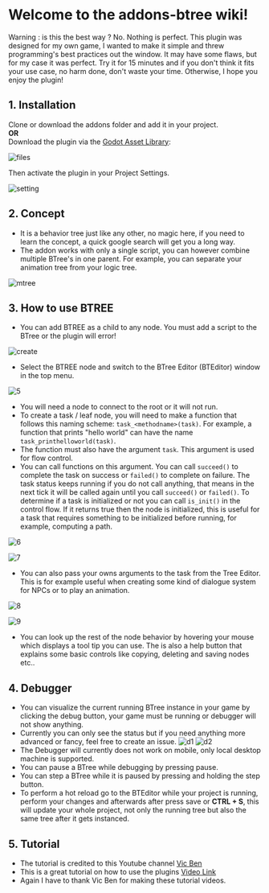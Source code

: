 # **Welcome to the addons-btree wiki!**
Warning : is this the best way ? No. Nothing is perfect. This plugin was designed for my own game, I wanted to make it simple and threw programming's best practices out the window. It may have some flaws, but for my case it was perfect. Try it for 15 minutes and if you don't think it fits your use case, no harm done, don't waste your time. Otherwise, I hope you enjoy the plugin!

## 1. Installation
Clone or download the addons folder and add it in your project. <br/>
**OR** <br/>
Download the plugin via the [Godot Asset Library](https://godotengine.org/asset-library/asset/725):

![files](https://user-images.githubusercontent.com/13792627/70871831-8014b000-1fe6-11ea-9cce-1567ac182da7.png) </br>

Then activate the plugin in your Project Settings.

![setting](https://user-images.githubusercontent.com/13792627/70871854-bbaf7a00-1fe6-11ea-9892-4252e90f2ab1.png)
## 2. Concept
* It is a behavior tree just like any other, no magic here, if you need to learn the concept, a quick google search will get you a long way.
* The addon works with only a single script, you can however combine multiple BTree's in one parent. For example, you can separate your animation tree from your logic tree.

![mtree](https://user-images.githubusercontent.com/13792627/70871940-63c54300-1fe7-11ea-9f53-676c5f893423.png)
## 3. How to use BTREE
* You can add BTREE as a child to any node. You must add a script to the BTree or the plugin will error!

![create](https://user-images.githubusercontent.com/13792627/70872028-52c90180-1fe8-11ea-80bc-b39dc606cb62.png)
* Select the BTREE node and switch to the BTree Editor (BTEditor) window in the top menu.

![5](https://user-images.githubusercontent.com/13792627/70872090-c10dc400-1fe8-11ea-8213-fe517ce4b4ff.png)
* You will need a node to connect to the root or it will not run.
* To create a task / leaf node, you will need to make a function that follows this naming scheme: `task_<methodname>(task)`. For example, a function that prints "hello world" can have the name `task_printhelloworld(task)`.
* The function must also have the argument `task`. This argument is used for flow control.
* You can call functions on this argument. You can call `succeed()` to complete the task on success or `failed()` to complete on failure. The task status keeps running if you do not call anything, that means in the next tick it will be called again until you call `succeed()` or `failed()`. To determine if a task is initialized or not you can call `is_init()` in the control flow. If it returns true then the node is initialized, this is useful for a task that requires something to be initialized before running, for example, computing a path.

![6](https://user-images.githubusercontent.com/13792627/70872235-e949f280-1fe9-11ea-8f5b-67c9a7834b4c.png)

![7](https://user-images.githubusercontent.com/13792627/70872236-ecdd7980-1fe9-11ea-9da8-b0268c318b25.png)

* You can also pass your owns arguments to the task from the Tree Editor. This is for example useful when creating some kind of dialogue system for NPCs or to play an animation.

![8](https://user-images.githubusercontent.com/13792627/70872323-958bd900-1fea-11ea-931c-2bc5f400c58f.png)

![9](https://user-images.githubusercontent.com/13792627/70872347-cbc95880-1fea-11ea-8482-ba94b1a3a28f.png)

* You can look up the rest of the node behavior by hovering your mouse which displays a  tool tip you can use. The is also a help button that explains some basic controls like copying, deleting and saving nodes etc..

## 4. Debugger
* You can visualize the current running BTree instance in your game by clicking the debug button, your game must be running or debugger will not show anything.
* Currently you can only see the status but if you need anything more advanced or fancy, feel free to create an issue.
  ![d1](https://user-images.githubusercontent.com/13792627/93017110-b1afbb80-f5f8-11ea-8c23-c07525fd1a19.png)
  ![d2](https://user-images.githubusercontent.com/13792627/93017112-b2e0e880-f5f8-11ea-93d6-a3826869f878.png)
* The Debugger will currently does not work on mobile, only local desktop machine is supported.
* You can pause a BTree while debugging by pressing pause.
* You can step a BTree while it is paused by pressing and holding the step button.
* To perform a hot reload go to the BTEditor while your project is running, perform your changes and afterwards after press save or **CTRL + S**, this will update your whole project, not only the running tree but also the same tree after it gets instanced.

## 5. Tutorial
* The tutorial is credited to this Youtube channel  [Vic Ben](https://www.youtube.com/channel/UCKfmrrk5hcgKiPHKN6mi4HA)
* This is a great tutorial on how to use the plugins [Video Link](https://youtu.be/HEnKCJ9AQ9E)
* Again I have to thank Vic Ben for making these tutorial videos.